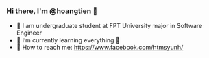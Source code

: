 ### Hi there, I'm @hoangtien 👋 
- 🌱  I am undergraduate student at FPT University major in Software Engineer
- 🔭  I’m currently learning everything 🤣
- 👯  How to reach me: https://www.facebook.com/htmsyunh/

<!---
hoangtien2911/hoangtien2911 is a ✨ special ✨ repository because its `README.md` (this file) appears on your GitHub profile.
You can click the Preview link to take a look at your changes.
--->
